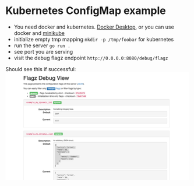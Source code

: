 # Kubernetes ConfigMap example

- You need docker and kubernetes. [Docker Desktop](https://www.docker.com/products/docker-desktop), or you can use docker and [minikube](https://minikube.sigs.k8s.io/docs/start/)
- initialize empty tmp mapping `mkdir -p /tmp/foobar` for kubernetes
- run the server `go run .`
- see port you are serving
- visit the debug flagz endpoint `http://0.0.0.0:8080/debug/flagz`

Should see this if successful:
![](flagz-debug-view.png)
